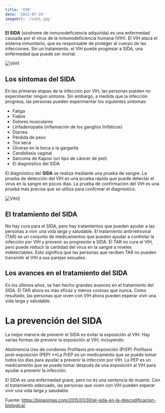 ```yaml
---
title: 'VIH'
date: '2023-07-29'
imageUrl: '/vih1.jpg'
---
```



**El SIDA** (síndrome de inmunodeficiencia adquirida) es una enfermedad causada por el virus de la inmunodeficiencia humana (VIH). El VIH ataca el sistema inmunitario, que es responsable de proteger al cuerpo de las infecciones. Sin un tratamiento, el VIH puede progresar a SIDA, una enfermedad que puede ser mortal.

![VIH1](/vih2.png)

## Los síntomas del SIDA

En las primeras etapas de la infección por VIH, las personas pueden no experimentar ningún síntoma. Sin embargo, a medida que la infección progresa, las personas pueden experimentar los siguientes síntomas:

- Fatiga
- Fiebre
- Dolores musculares
- Linfadenopatía (inflamación de los ganglios linfáticos)
- Diarrea
- Pérdida de peso
- Tos seca
- Úlceras en la boca o la garganta
- Candidiasis vaginal
- Sarcoma de Kaposi (un tipo de cáncer de piel)
- El diagnóstico del SIDA

El diagnóstico del **SIDA** se realiza mediante una prueba de sangre. La prueba de detección del VIH es una prueba rápida que puede detectar el virus en la sangre en pocos días. La prueba de confirmación del VIH es una prueba más precisa que se utiliza para confirmar el diagnóstico.

![VIH2](/vih1.jpg)

## El tratamiento del SIDA

No hay cura para el SIDA, pero hay tratamientos que pueden ayudar a las personas a vivir una vida larga y saludable. El tratamiento antirretroviral (TAR) es un conjunto de medicamentos que pueden ayudar a controlar la infección por VIH y prevenir su progresión a SIDA. El TAR no cura el VIH, pero puede reducir la cantidad del virus en la sangre a niveles indetectables. Esto significa que las personas que reciben TAR no pueden transmitir el VIH a sus parejas sexuales.

## Los avances en el tratamiento del SIDA

En los últimos años, se han hecho grandes avances en el tratamiento del SIDA. El TAR ahora es más eficaz y menos costoso que nunca. Como resultado, las personas que viven con VIH ahora pueden esperar vivir una vida larga y saludable.

# La prevención del SIDA

La mejor manera de prevenir el SIDA es evitar la exposición al VIH. Hay varias formas de prevenir la exposición al VIH, incluyendo:

Abstinencia
Uso de condones
Profilaxis pre-exposición (PrEP)
Profilaxis post-exposición (PEP)
**La PrEP es un medicamento que se puede tomar todos los días para ayudar a prevenir la infección por VIH. La PEP es un medicamento que se puede tomar después de una exposición al VIH para ayudar a prevenir la infección.

El SIDA es una enfermedad grave, pero no es una sentencia de muerte. Con el tratamiento adecuado, las personas que viven con VIH pueden esperar vivir una vida larga y saludable.

Fuente: <https://bioanimas.com/2015/01/30/el-sida-en-la-descodificacion-biologica/>